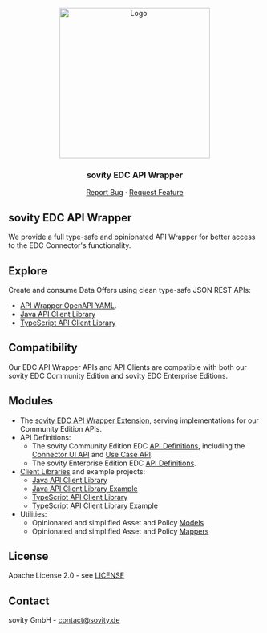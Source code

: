 <!-- PROJECT LOGO -->
<br />
<div align="center">
  <a href="https://github.com/sovity/edc-ce">
    <img src="https://raw.githubusercontent.com/sovity/edc-ui/main/src/assets/images/sovity_logo.svg" alt="Logo" width="300">
  </a>

<h3 align="center">sovity EDC API Wrapper</h3>

  <p align="center">
    <a href="https://github.com/sovity/edc-ce/issues/new?template=bug_report.md">Report Bug</a>
    ·
    <a href="https://github.com/sovity/edc-ce/issues/new?template=feature_request.md">Request Feature</a>
  </p>
</div>

## sovity EDC API Wrapper

We provide a full type-safe and opinionated API Wrapper for better access to the EDC Connector's functionality.

## Explore

Create and consume Data Offers using clean type-safe JSON REST APIs:
- [API Wrapper OpenAPI YAML](../../docs/api/sovity-edc-api-wrapper.yaml).
- [Java API Client Library](./clients/java-client)
- [TypeScript API Client Library](./clients/typescript-client)

## Compatibility

Our EDC API Wrapper APIs and API Clients are compatible with both our sovity EDC Community Edition and sovity EDC Enterprise Editions.

## Modules

- The [sovity EDC API Wrapper Extension](./wrapper), serving implementations for our Community Edition APIs.
- API Definitions:
  - The sovity Community Edition EDC [API Definitions](./wrapper-api), including the [Connector UI API](wrapper-api/src/main/java/de/sovity/edc/ext/wrapper/api/ui) and [Use Case API](wrapper-api/src/main/java/de/sovity/edc/ext/wrapper/api/usecase).
  - The sovity Enterprise Edition EDC [API Definitions](./wrapper-ee-api).
- [Client Libraries](./clients) and example projects:
  - [Java API Client Library](./clients/java-client)
  - [Java API Client Library Example](./clients/java-client-example)
  - [TypeScript API Client Library](./clients/typescript-client)
  - [TypeScript API Client Library Example](./clients/typescript-client-example)
- Utilities:
  - Opinionated and simplified Asset and Policy [Models](./wrapper-common-api)
  - Opinionated and simplified Asset and Policy [Mappers](./wrapper-common-mappers)

## License

Apache License 2.0 - see [LICENSE](../../LICENSE)

## Contact

sovity GmbH - contact@sovity.de
